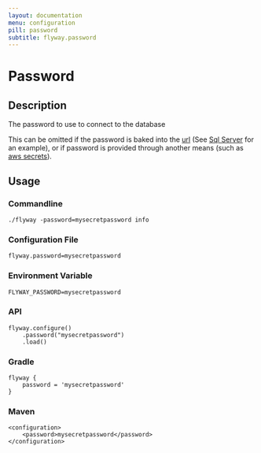 ```yaml
---
layout: documentation
menu: configuration
pill: password
subtitle: flyway.password
---
```


# Password

## Description
The password to use to connect to the database

This can be omitted if the password is baked into the [url](/documentation/configuration/url) (See [Sql Server](/documentation/database/sqlserver#windows-authentication) for an example), or if password is provided through another means (such as [aws secrets](/documentation/awsSecretsManager)).

## Usage

### Commandline
```
./flyway -password=mysecretpassword info
```

### Configuration File
```
flyway.password=mysecretpassword
```

### Environment Variable
```
FLYWAY_PASSWORD=mysecretpassword
```

### API
```
flyway.configure()
    .password("mysecretpassword")
    .load()
```

### Gradle
```
flyway {
    password = 'mysecretpassword'
}
```

### Maven
```
<configuration>
    <password>mysecretpassword</password>
</configuration>
```